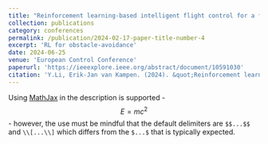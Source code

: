 ```yaml
---
title: "Reinforcement learning-based intelligent flight control for a fixed-wing aircraft to cross an obstacle wall"
collection: publications
category: conferences
permalink: /publication/2024-02-17-paper-title-number-4
excerpt: 'RL for obstacle-avoidance'
date: 2024-06-25
venue: 'European Control Conference'
paperurl: 'https://ieeexplore.ieee.org/abstract/document/10591030'
citation: 'Y.Li, Erik-Jan van Kampen. (2024). &quot;Reinforcement learning-based intelligent flight control for a fixed-wing aircraft to cross an obstacle wall.&quot; <i>European Control Conference</i>.'
---
```


Using [MathJax](https://www.mathjax.org/) in the description is supported - $$E=mc^2$$ - however, the use must be mindful that the default delimiters are `$$...$$` and `\\[...\\]` which differs from the `$...$` that is typically expected.
